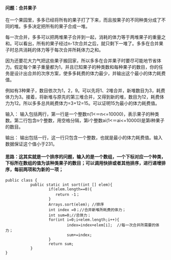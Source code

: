 ﻿#### 问题：合并果子
在一个果园里，多多已经将所有的果子打了下来，而且按果子的不同种类分成了不同的堆。多多决定把所有的果子合成一堆。

每一次合并，多多可以把两堆果子合并到一起，消耗的体力等于两堆果子的重量之和。可以看出，所有的果子经过n-1次合并之后，就只剩下一堆了。多多在合并果子时总共消耗的体力等于每次合并所耗体力之和。

因为还要花大力气把这些果子搬回家，所以多多在合并果子时要尽可能地节省体力。假定每个果子重量都为1，并且已知果子的种类数和每种果子的数目，你的任务是设计出合并的次序方案，使多多耗费的体力最少，并输出这个最小的体力耗费值。

例如有3种果子，数目依次为1，2，9。可以先将1、2堆合并，新堆数目为3，耗费体力为3。接着，将新堆与原先的第三堆合并，又得到新的堆，数目为12，耗费体力为12。所以多多总共耗费体力=3+12=15。可以证明15为最小的体力耗费值。

输入：
            输入包括两行，第一行是一个整数n(1<＝n<=10000)，表示果子的种类数。第二行包含n个整数，用空格分隔，第i个整数ai(1<＝ai<=10000)是第i种果子的数目。

输出：
            输出包括一行，这一行只包含一个整数，也就是最小的体力耗费值。输入数据保证这个值小于231。
#### 思路：这其实就是一个排序的问题，输入的是一个数组，一个下标对应一个种类，下标所在数组的值为该种类果子的数目；可以调用快排或者其他排序，进行递增排序，每前两项和为新的一项；          

```
public class {
           public static int sort(int [] elem){
                   if(elem.length==0){
                      return -1；
                   }
                   Arrays.sort(elem); //排序
                   int index =0；//合并新堆所耗费的体力；
                   int sum=0;//总体力；
                   for(int i=0;i<elem.length;i++){
                           index=index+elem[i];  //每一次合并所需要的体力；
                           sum+=index;
                   }
                   return sum;
           }
}
```

  
